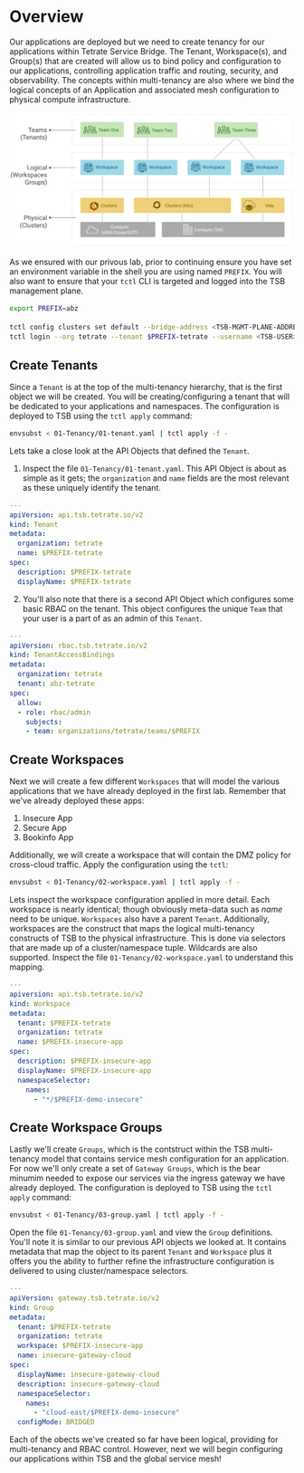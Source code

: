 # Overview
Our applications are deployed but we need to create tenancy for our applications within Tetrate Service Bridge.  The Tenant, Workspace(s), and Group(s) that are created will allow us to bind policy and configuration to our applications, controlling application traffic and routing, security, and observability.  The concepts within multi-tenancy are also where we bind the logical concepts of an Application and associated mesh configuration to physical compute infrastructure.

![Base Diagram](../images/02-tenant.png)

As we ensured with our privous lab, prior to continuing ensure you have set an environment variable in the shell you are using named `PREFIX`.  You will also want to ensure that your `tctl` CLI is targeted and logged into the TSB management plane.

```bash
export PREFIX=abz

tctl config clusters set default --bridge-address <TSB-MGMT-PLANE-ADDRESS>:443
tctl login --org tetrate --tenant $PREFIX-tetrate --username <TSB-USER> --password <TSB-PWD>
```

## Create Tenants
Since a `Tenant` is at the top of the multi-tenancy hierarchy, that is the first object we will be created.  You will be creating/configuring a tenant that will be dedicated to your applications and namespaces.  The configuration is deployed to TSB using the `tctl apply` command:

```bash
envsubst < 01-Tenancy/01-tenant.yaml | tctl apply -f -  
```

Lets take a close look at the API Objects that defined the `Tenant`.

1. Inspect the file `01-Tenancy/01-tenant.yaml`.  This API Object is about as simple as it gets; the `organization` and `name` fields are the most relevant as these uniquely identify the tenant.
```yaml
---
apiVersion: api.tsb.tetrate.io/v2
kind: Tenant
metadata:
  organization: tetrate
  name: $PREFIX-tetrate
spec:
  description: $PREFIX-tetrate
  displayName: $PREFIX-tetrate
```

2. You'll also note that there is a second API Object which configures some basic RBAC on the tenant.  This object configures the unique `Team` that your user is a part of as an admin of this `Tenant`.

```yaml
---
apiVersion: rbac.tsb.tetrate.io/v2
kind: TenantAccessBindings
metadata:
  organization: tetrate
  tenant: abz-tetrate
spec:
  allow:
  - role: rbac/admin
    subjects:
    - team: organizations/tetrate/teams/$PREFIX
```

## Create Workspaces
Next we will create a few different `Workspaces` that will model the various applications that we have already deployed in the first lab.  Remember that we've already deployed these apps:
1. Insecure App
2. Secure App
3. Bookinfo App

Additionally, we will create a workspace that will contain the DMZ policy for cross-cloud traffic.  Apply the configuration using the `tctl`:

```bash
envsubst < 01-Tenancy/02-workspace.yaml | tctl apply -f -  
```

Lets inspect the workspace configuration applied in more detail.  Each workspace is nearly identical; though obviously meta-data such as *name* need to be unique.  `Workspaces` also have a parent `Tenant`.  Additionally, workspaces are the construct that maps the logical multi-tenancy constructs of TSB to the physical infrastructure.  This is done via selectors that are made up of a cluster/namespace tuple.  Wildcards are also supported.  Inspect the file `01-Tenancy/02-workspace.yaml` to understand this mapping.

```yaml
---
apiversion: api.tsb.tetrate.io/v2
kind: Workspace
metadata:
  tenant: $PREFIX-tetrate
  organization: tetrate
  name: $PREFIX-insecure-app
spec:
  description: $PREFIX-insecure-app
  displayName: $PREFIX-insecure-app
  namespaceSelector:
    names:
      - "*/$PREFIX-demo-insecure"
```

## Create Workspace Groups
Lastly we'll create `Groups`, which is the contstruct within the TSB multi-tenancy model that contains service mesh configuration for an application.  For now we'll only create a set of `Gateway Groups`, which is the bear minumim needed to expose our services via the ingress gateway we have already deployed.  The configuration is deployed to TSB using the `tctl apply` command:

```bash
envsubst < 01-Tenancy/03-group.yaml | tctl apply -f -
```

Open the file `01-Tenancy/03-group.yaml` and view the `Group` definitions.  You'll note it is similar to our previous API objects we looked at.  It contains metadata that map the object to its parent `Tenant` and `Workspace` plus it offers you the ability to further refine the infrastructure configuration is delivered to using cluster/namespace selectors.

```yaml
---
apiVersion: gateway.tsb.tetrate.io/v2
kind: Group
metadata:
  tenant: $PREFIX-tetrate
  organization: tetrate
  workspace: $PREFIX-insecure-app
  name: insecure-gateway-cloud
spec:
  displayName: insecure-gateway-cloud
  description: insecure-gateway-cloud
  namespaceSelector:
    names:
      - "cloud-east/$PREFIX-demo-insecure"
  configMode: BRIDGED
```

Each of the obects we've created so far have been logical, providing for multi-tenancy and RBAC control.  However, next we will begin configuring our applications within TSB and the global service mesh!

